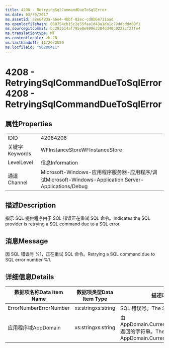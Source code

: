 ```yaml
---
title: 4208 - RetryingSqlCommandDueToSqlError
ms.date: 03/30/2017
ms.assetid: a8e6483a-a6e4-4bbf-82ec-cd8b6e711aad
ms.openlocfilehash: 088754cb15c2e55faa1d43a1da1c79ddcddd69f1
ms.sourcegitcommit: bc293b14af795e0e999e3304dd40c0222cf2ffe4
ms.translationtype: MT
ms.contentlocale: zh-CN
ms.lasthandoff: 11/26/2020
ms.locfileid: "96280411"
---
```

# <a name="4208---retryingsqlcommandduetosqlerror"></a><span data-ttu-id="f9b0f-102">4208 - RetryingSqlCommandDueToSqlError</span><span class="sxs-lookup"><span data-stu-id="f9b0f-102">4208 - RetryingSqlCommandDueToSqlError</span></span>

## <a name="properties"></a><span data-ttu-id="f9b0f-103">属性</span><span class="sxs-lookup"><span data-stu-id="f9b0f-103">Properties</span></span>  
  
|||  
|-|-|  
|<span data-ttu-id="f9b0f-104">ID</span><span class="sxs-lookup"><span data-stu-id="f9b0f-104">ID</span></span>|<span data-ttu-id="f9b0f-105">4208</span><span class="sxs-lookup"><span data-stu-id="f9b0f-105">4208</span></span>|  
|<span data-ttu-id="f9b0f-106">关键字</span><span class="sxs-lookup"><span data-stu-id="f9b0f-106">Keywords</span></span>|<span data-ttu-id="f9b0f-107">WFInstanceStore</span><span class="sxs-lookup"><span data-stu-id="f9b0f-107">WFInstanceStore</span></span>|  
|<span data-ttu-id="f9b0f-108">Level</span><span class="sxs-lookup"><span data-stu-id="f9b0f-108">Level</span></span>|<span data-ttu-id="f9b0f-109">信息</span><span class="sxs-lookup"><span data-stu-id="f9b0f-109">Information</span></span>|  
|<span data-ttu-id="f9b0f-110">通道</span><span class="sxs-lookup"><span data-stu-id="f9b0f-110">Channel</span></span>|<span data-ttu-id="f9b0f-111">Microsoft-Windows-应用程序服务器-应用程序/调试</span><span class="sxs-lookup"><span data-stu-id="f9b0f-111">Microsoft-Windows-Application Server-Applications/Debug</span></span>|  
  
## <a name="description"></a><span data-ttu-id="f9b0f-112">描述</span><span class="sxs-lookup"><span data-stu-id="f9b0f-112">Description</span></span>  

 <span data-ttu-id="f9b0f-113">指示 SQL 提供程序由于 SQL 错误正在重试 SQL 命令。</span><span class="sxs-lookup"><span data-stu-id="f9b0f-113">Indicates the SQL provider is retrying a SQL command due to a SQL error.</span></span>  
  
## <a name="message"></a><span data-ttu-id="f9b0f-114">消息</span><span class="sxs-lookup"><span data-stu-id="f9b0f-114">Message</span></span>  

 <span data-ttu-id="f9b0f-115">因 SQL 错误号 %1，正在重试 SQL 命令。</span><span class="sxs-lookup"><span data-stu-id="f9b0f-115">Retrying a SQL command due to SQL error number %1.</span></span>  
  
## <a name="details"></a><span data-ttu-id="f9b0f-116">详细信息</span><span class="sxs-lookup"><span data-stu-id="f9b0f-116">Details</span></span>  
  
|<span data-ttu-id="f9b0f-117">数据项名称</span><span class="sxs-lookup"><span data-stu-id="f9b0f-117">Data Item Name</span></span>|<span data-ttu-id="f9b0f-118">数据项类型</span><span class="sxs-lookup"><span data-stu-id="f9b0f-118">Data Item Type</span></span>|<span data-ttu-id="f9b0f-119">描述</span><span class="sxs-lookup"><span data-stu-id="f9b0f-119">Description</span></span>|  
|--------------------|--------------------|-----------------|  
|<span data-ttu-id="f9b0f-120">ErrorNumber</span><span class="sxs-lookup"><span data-stu-id="f9b0f-120">ErrorNumber</span></span>|<span data-ttu-id="f9b0f-121">xs:string</span><span class="sxs-lookup"><span data-stu-id="f9b0f-121">xs:string</span></span>|<span data-ttu-id="f9b0f-122">SQL 错误号。</span><span class="sxs-lookup"><span data-stu-id="f9b0f-122">The SQL error number.</span></span>|  
|<span data-ttu-id="f9b0f-123">应用程序域</span><span class="sxs-lookup"><span data-stu-id="f9b0f-123">AppDomain</span></span>|<span data-ttu-id="f9b0f-124">xs:string</span><span class="sxs-lookup"><span data-stu-id="f9b0f-124">xs:string</span></span>|<span data-ttu-id="f9b0f-125">由 AppDomain.CurrentDomain.FriendlyName 返回的字符串。</span><span class="sxs-lookup"><span data-stu-id="f9b0f-125">The string returned by AppDomain.CurrentDomain.FriendlyName.</span></span>|
